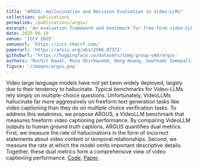 ```yaml
---
title: "ARGUS: Hallucination and Omission Evaluation in Video-LLMs"
collection: publications
permalink: /publications/argus/
excerpt: 'An evaluation framework and benchmark for free-form video-LLMs hallucination and omission.'
date: 2025-06-10
venue: 'ICCV 2025'
venueurl: 'https://iccv.thecvf.com/'
paperurl: 'https://arxiv.org/abs/2506.07371'
githuburl: 'https://huggingface.co/datasets/tomg-group-umd/argus'
authors: 'Ruchit Rawal, Reza Shirkavand, Heng Huang, Gowthami Somepalli, Tom Goldstein'
figure: '/images/argus.png' 
---
```

Video large language models have not yet been widely deployed, largely due to their tendency to hallucinate. Typical benchmarks for Video-LLMs rely simply on multiple-choice questions. Unfortunately, VideoLLMs hallucinate far more aggressively on freeform text generation tasks like video captioning than they do on multiple choice verification tasks. To address this weakness, we propose ARGUS, a VideoLLM benchmark that measures freeform video captioning performance. By comparing VideoLLM outputs to human ground truth captions, ARGUS quantifies dual metrics. First, we measure the rate of hallucinations in the form of incorrect statements about video content or temporal relationships. Second, we measure the rate at which the model omits important descriptive details. Together, these dual metrics form a comprehensive view of video captioning performance.
[Code](https://github.com/JARVVVIS/argus), [Paper](https://arxiv.org/abs/2506.07371),

